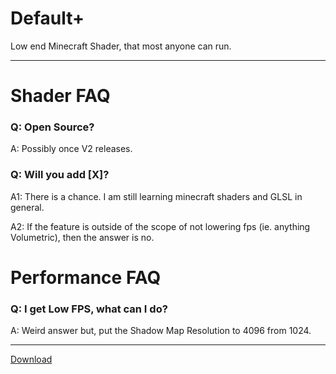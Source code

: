 # Default+
Low end Minecraft Shader, that most anyone can run.

---

# Shader FAQ

### Q: Open Source?
A: Possibly once V2 releases.


### Q: Will you add [X]?
A1: There is a chance. I am still learning minecraft shaders and GLSL in general.

A2: If the feature is outside of the scope of not lowering fps (ie. anything Volumetric), then the answer is no.

# Performance FAQ

### Q: I get Low FPS, what can I do?
A: Weird answer but, put the Shadow Map Resolution to 4096 from 1024.


---

[Download](https://www.curseforge.com/minecraft/customization/stereos-default-plus)
